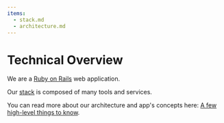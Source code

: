 ```yaml
---
items:
  - stack.md
  - architecture.md
---
```


# Technical Overview

We are a [Ruby on Rails](https://rubyonrails.org) web application.

Our [stack](stack.md) is composed of many tools and services.

You can read more about our architecture and app's concepts here: [A few high-level things to know](architecture.md).

